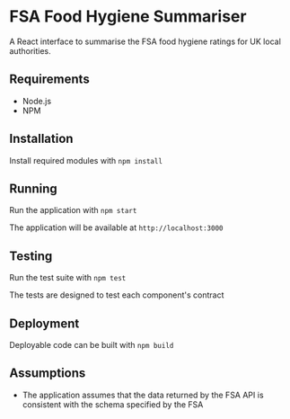# FSA Food Hygiene Summariser

A React interface to summarise the FSA food hygiene ratings for UK local authorities.

## Requirements

* Node.js
* NPM

## Installation

Install required modules with `npm install`

## Running

Run the application with `npm start`

The application will be available at `http://localhost:3000`

## Testing

Run the test suite with `npm test`

The tests are designed to test each component's contract

## Deployment

Deployable code can be built with `npm build`

## Assumptions

* The application assumes that the data returned by the FSA API is consistent with the schema specified by the FSA
